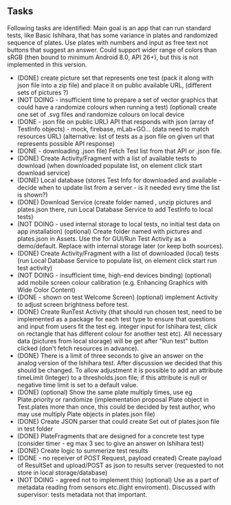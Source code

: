 ## Tasks ##
Following tasks are identified:
Main goal is an app that can run standard tests, like Basic Ishihara, that has some variance in plates and randomized sequence of plates. Use plates with numbers and input as free text not buttons that suggest an answer.
Could support wider range of colors than sRGB (then bound to minimum Android 8.0, API 26+), but this is not implemented in this version.

* (DONE) create picture set that represents one test (pack it along with json file into a zip file) and place it on public available URL, (different sets of pictures ?)
* (NOT DOING - insufficient time to prepare a set of vector graphics that could have a randomize colours when running a test) (optional) create one set of .svg files and randomize colours on local device
* (DONE - json file on public URL) API that responds with json (array of TestInfo objects) - mock, firebase, mLab+GO... (data need to match resources URL) (alternative: list of tests as a json file on given url that represents possible API response)
* (DONE - downloading .json file) Fetch Test list from that API or .json file.
* (DONE) Create Activity/Fragment with a list of available tests to download (when downloaded populate list, on element click start download service)
* (DONE) Local database (stores Test Info for downloaded and available - decide when to update list from a server - is it needed evry time the list is shown?)
* (DONE) Download Service (create folder named <TestID>, unzip pictures and plates.json there, run Local Database Service to add TestInfo to local tests)
* (NOT DOING - used internal storage to local tests, no initial test data on app installation) (optional) Create folder named <TestID> with pictures and plates.json in Assets. Use the for GUI/Run Test Activity as a demo/default. Replace with internal storage later (or keep both sources).
* (DONE) Create Activity/Fragment with a list of downloaded (local) tests (run Local Database Service to populate list, on element click start run test activity)
* (NOT DOING - insufficient time, high-end devices binding) (optional) add mobile screen colour calibration (e.g. Enhancing Graphics with Wide Color Content)
* (DONE - shown on test Welcome Screen) (optional) implement Activity to adjust screen brightness before test.
* (DONE) Create RunTest Activity (that should run chosen test, need to be implemented as a package for each test type to ensure that questions and input from users fit the test eg. integer input for Ishihara test, click on rectangle that has different colour for another test etc). All necessary data (pictures from local storage) will be get after "Run test" button clicked (don't fetch resources in advance).
* (DONE) There is a limit of three seconds to give an answer on the analog version of the Ishihara test. After discussion we decided that this should be changed. To allow adjustment it is possible to add an attribute timeLimit (Integer) to a thresholds.json file; if this attribute is null or negative time limit is set to a default value.
* (DONE) (optional) Show the same plate multiply times, use eg Plate.priority or randomize (implementation proposal Plate object in Test.plates more than once, this could be decided by test author, who may use multiply Plate objects in plates.json file)
* (DONE) Create JSON parser that could create Set<Plate> out of plates.json file in test folder
* (DONE) PlateFragments that are designed for a concrete test type (consider timer - eg max 3 sec to give an answer on Ishihara test)
* (DONE) Create logic to summerize test results
* (DONE - no receiver of POST Request, payload created) Create payload of ResultSet and upload/POST as json to results server (requested to not store in local storage/database)
* (NOT DOING - agreed not to implement this) (optional)  Use as a part of metadata reading from sensors etc.(light enviroment). Discussed with supervisor: tests metadata not that important.
